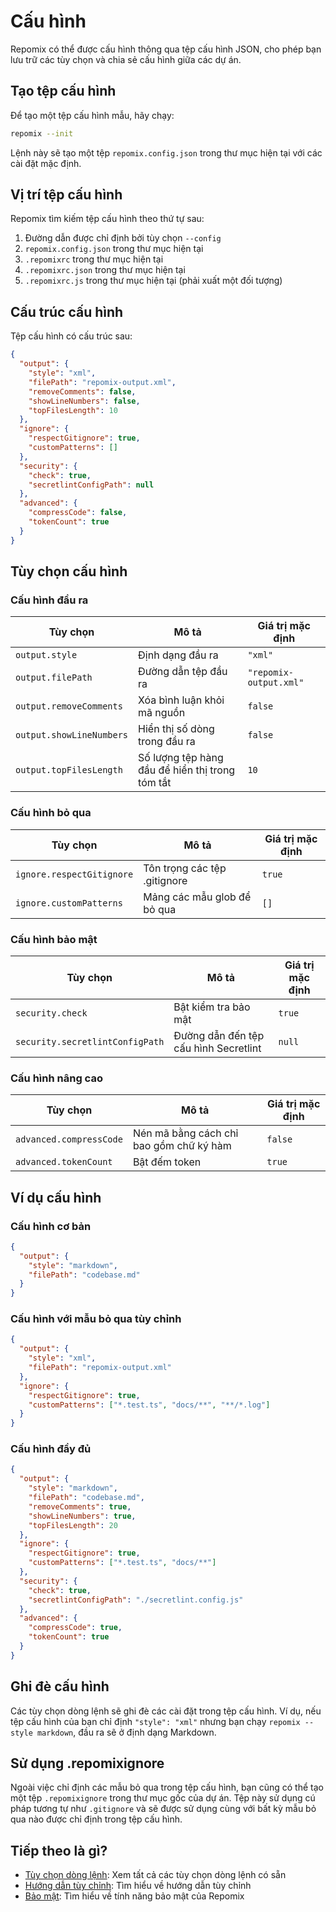 # Cấu hình

Repomix có thể được cấu hình thông qua tệp cấu hình JSON, cho phép bạn lưu trữ các tùy chọn và chia sẻ cấu hình giữa các dự án.

## Tạo tệp cấu hình

Để tạo một tệp cấu hình mẫu, hãy chạy:

```bash
repomix --init
```

Lệnh này sẽ tạo một tệp `repomix.config.json` trong thư mục hiện tại với các cài đặt mặc định.

## Vị trí tệp cấu hình

Repomix tìm kiếm tệp cấu hình theo thứ tự sau:

1. Đường dẫn được chỉ định bởi tùy chọn `--config`
2. `repomix.config.json` trong thư mục hiện tại
3. `.repomixrc` trong thư mục hiện tại
4. `.repomixrc.json` trong thư mục hiện tại
5. `.repomixrc.js` trong thư mục hiện tại (phải xuất một đối tượng)

## Cấu trúc cấu hình

Tệp cấu hình có cấu trúc sau:

```json
{
  "output": {
    "style": "xml",
    "filePath": "repomix-output.xml",
    "removeComments": false,
    "showLineNumbers": false,
    "topFilesLength": 10
  },
  "ignore": {
    "respectGitignore": true,
    "customPatterns": []
  },
  "security": {
    "check": true,
    "secretlintConfigPath": null
  },
  "advanced": {
    "compressCode": false,
    "tokenCount": true
  }
}
```

## Tùy chọn cấu hình

### Cấu hình đầu ra

| Tùy chọn | Mô tả | Giá trị mặc định |
| --- | --- | --- |
| `output.style` | Định dạng đầu ra | `"xml"` |
| `output.filePath` | Đường dẫn tệp đầu ra | `"repomix-output.xml"` |
| `output.removeComments` | Xóa bình luận khỏi mã nguồn | `false` |
| `output.showLineNumbers` | Hiển thị số dòng trong đầu ra | `false` |
| `output.topFilesLength` | Số lượng tệp hàng đầu để hiển thị trong tóm tắt | `10` |

### Cấu hình bỏ qua

| Tùy chọn | Mô tả | Giá trị mặc định |
| --- | --- | --- |
| `ignore.respectGitignore` | Tôn trọng các tệp .gitignore | `true` |
| `ignore.customPatterns` | Mảng các mẫu glob để bỏ qua | `[]` |

### Cấu hình bảo mật

| Tùy chọn | Mô tả | Giá trị mặc định |
| --- | --- | --- |
| `security.check` | Bật kiểm tra bảo mật | `true` |
| `security.secretlintConfigPath` | Đường dẫn đến tệp cấu hình Secretlint | `null` |

### Cấu hình nâng cao

| Tùy chọn | Mô tả | Giá trị mặc định |
| --- | --- | --- |
| `advanced.compressCode` | Nén mã bằng cách chỉ bao gồm chữ ký hàm | `false` |
| `advanced.tokenCount` | Bật đếm token | `true` |

## Ví dụ cấu hình

### Cấu hình cơ bản

```json
{
  "output": {
    "style": "markdown",
    "filePath": "codebase.md"
  }
}
```

### Cấu hình với mẫu bỏ qua tùy chỉnh

```json
{
  "output": {
    "style": "xml",
    "filePath": "repomix-output.xml"
  },
  "ignore": {
    "respectGitignore": true,
    "customPatterns": ["*.test.ts", "docs/**", "**/*.log"]
  }
}
```

### Cấu hình đầy đủ

```json
{
  "output": {
    "style": "markdown",
    "filePath": "codebase.md",
    "removeComments": true,
    "showLineNumbers": true,
    "topFilesLength": 20
  },
  "ignore": {
    "respectGitignore": true,
    "customPatterns": ["*.test.ts", "docs/**"]
  },
  "security": {
    "check": true,
    "secretlintConfigPath": "./secretlint.config.js"
  },
  "advanced": {
    "compressCode": true,
    "tokenCount": true
  }
}
```

## Ghi đè cấu hình

Các tùy chọn dòng lệnh sẽ ghi đè các cài đặt trong tệp cấu hình. Ví dụ, nếu tệp cấu hình của bạn chỉ định `"style": "xml"` nhưng bạn chạy `repomix --style markdown`, đầu ra sẽ ở định dạng Markdown.

## Sử dụng .repomixignore

Ngoài việc chỉ định các mẫu bỏ qua trong tệp cấu hình, bạn cũng có thể tạo một tệp `.repomixignore` trong thư mục gốc của dự án. Tệp này sử dụng cú pháp tương tự như `.gitignore` và sẽ được sử dụng cùng với bất kỳ mẫu bỏ qua nào được chỉ định trong tệp cấu hình.

## Tiếp theo là gì?

- [Tùy chọn dòng lệnh](command-line-options.md): Xem tất cả các tùy chọn dòng lệnh có sẵn
- [Hướng dẫn tùy chỉnh](custom-instructions.md): Tìm hiểu về hướng dẫn tùy chỉnh
- [Bảo mật](security.md): Tìm hiểu về tính năng bảo mật của Repomix
